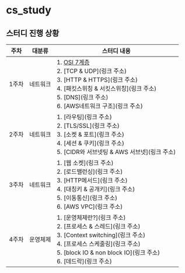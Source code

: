 # cs_study

## 스터디 진행 상황

| 주차  | 대분류   | 스터디 내용                                                                                                                                                                                                                                                                                                   |
| ----- | -------- | ------------------------------------------------------------------------------------------------------------------------------------------------------------------------------------------------------------------------------------------------------------------------------------------------------------- |
| 1주차 | 네트워크 | 1. [OSI 7계층](https://github.com/gyungmean/cs_study/blob/main/%EB%84%A4%ED%8A%B8%EC%9B%8C%ED%81%AC/OSI%207%EA%B3%84%EC%B8%B5.md)<br> 2. [TCP & UDP](링크 주소) <br> 3. [HTTP & HTTPS](링크 주소) <br> 4. [패킷스위칭 & 서킷스위칭](링크 주소) <br> 5. [DNS](링크 주소) <br> 6. [AWS네트워크 구조](링크 주소) |
| 2주차 | 네트워크 | 1. [라우팅](링크 주소) <br> 2. [TLS/SSL](링크 주소) <br> 3. [소켓 & 포트](링크 주소) <br> 4. [세션 & 쿠키](링크 주소) <br> 5. [CIDR와 서브넷팅 & AWS 서브넷](링크 주소)                                                                                                                                       |
| 3주차 | 네트워크 | 1. [웹 소켓](링크 주소) <br> 2. [로드밸런싱](링크 주소) <br> 3. [HTTP메서드](링크 주소) <br> 4. [대칭키 & 공개키](링크 주소) <br> 5. [이동통신](링크 주소) <br> 6. [AWS VPC](링크 주소)                                                                                                                       |
| 4주차 | 운영체제 | 1. [운영체제란?](링크 주소) <br> 2. [프로세스 & 스레드](링크 주소) <br> 3. [Context switching](링크 주소) <br> 4. [프로세스 스케줄링](링크 주소) <br> 5. [block IO & non block IO](링크 주소) <br> 6. [데드락](링크 주소)                                                                                     |
